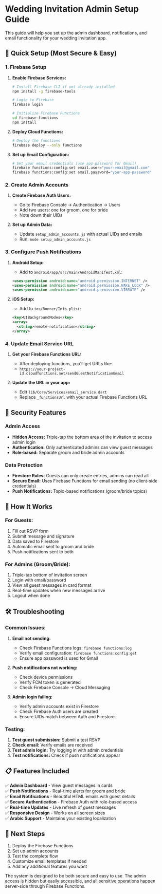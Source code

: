 # Wedding Invitation Admin Setup Guide

This guide will help you set up the admin dashboard, notifications, and email functionality for your wedding invitation app.

## 🚀 Quick Setup (Most Secure & Easy)

### 1. Firebase Setup

1. **Enable Firebase Services:**
   ```bash
   # Install Firebase CLI if not already installed
   npm install -g firebase-tools
   
   # Login to Firebase
   firebase login
   
   # Initialize Firebase Functions
   cd firebase-functions
   npm install
   ```

2. **Deploy Cloud Functions:**
   ```bash
   # Deploy the functions
   firebase deploy --only functions
   ```

3. **Set up Email Configuration:**
   ```bash
   # Set your email credentials (use app password for Gmail)
   firebase functions:config:set email.user="your-email@gmail.com"
   firebase functions:config:set email.password="your-app-password"
   ```

### 2. Create Admin Accounts

1. **Create Firebase Auth Users:**
   - Go to Firebase Console → Authentication → Users
   - Add two users: one for groom, one for bride
   - Note down their UIDs

2. **Set up Admin Data:**
   - Update `setup_admin_accounts.js` with actual UIDs and emails
   - Run: `node setup_admin_accounts.js`

### 3. Configure Push Notifications

1. **Android Setup:**
   - Add to `android/app/src/main/AndroidManifest.xml`:
   ```xml
   <uses-permission android:name="android.permission.INTERNET" />
   <uses-permission android:name="android.permission.WAKE_LOCK" />
   <uses-permission android:name="android.permission.VIBRATE" />
   ```

2. **iOS Setup:**
   - Add to `ios/Runner/Info.plist`:
   ```xml
   <key>UIBackgroundModes</key>
   <array>
     <string>remote-notification</string>
   </array>
   ```

### 4. Update Email Service URL

1. **Get your Firebase Functions URL:**
   - After deploying functions, you'll get URLs like:
   - `https://your-project-id.cloudfunctions.net/sendGuestNotificationEmail`

2. **Update the URL in your app:**
   - Edit `lib/Core/Services/email_service.dart`
   - Replace `_functionsUrl` with your actual Firebase Functions URL

## 🔐 Security Features

### Admin Access
- **Hidden Access:** Triple-tap the bottom area of the invitation to access admin login
- **Authentication:** Only authenticated admins can view guest messages
- **Role-based:** Separate groom and bride admin accounts

### Data Protection
- **Firestore Rules:** Guests can only create entries, admins can read all
- **Secure Email:** Uses Firebase Functions for email sending (no client-side credentials)
- **Push Notifications:** Topic-based notifications (groom/bride topics)

## 📱 How It Works

### For Guests:
1. Fill out RSVP form
2. Submit message and signature
3. Data saved to Firestore
4. Automatic email sent to groom and bride
5. Push notifications sent to both

### For Admins (Groom/Bride):
1. Triple-tap bottom of invitation screen
2. Login with email/password
3. View all guest messages in card format
4. Real-time updates when new messages arrive
5. Logout when done

## 🛠 Troubleshooting

### Common Issues:

1. **Email not sending:**
   - Check Firebase Functions logs: `firebase functions:log`
   - Verify email configuration: `firebase functions:config:get`
   - Ensure app password is used for Gmail

2. **Push notifications not working:**
   - Check device permissions
   - Verify FCM token is generated
   - Check Firebase Console → Cloud Messaging

3. **Admin login failing:**
   - Verify admin accounts exist in Firestore
   - Check Firebase Auth users are created
   - Ensure UIDs match between Auth and Firestore

### Testing:
1. **Test guest submission:** Submit a test RSVP
2. **Check email:** Verify emails are received
3. **Test admin login:** Try logging in with admin credentials
4. **Test notifications:** Check if push notifications appear

## 📋 Features Included

✅ **Admin Dashboard** - View guest messages in cards  
✅ **Push Notifications** - Real-time alerts for groom and bride  
✅ **Email Notifications** - Beautiful HTML emails with guest details  
✅ **Secure Authentication** - Firebase Auth with role-based access  
✅ **Real-time Updates** - Live refresh of guest messages  
✅ **Responsive Design** - Works on all screen sizes  
✅ **Arabic Support** - Maintains your existing localization  

## 🔄 Next Steps

1. Deploy the Firebase Functions
2. Set up admin accounts
3. Test the complete flow
4. Customize email templates if needed
5. Add any additional features you want

The system is designed to be both secure and easy to use. The admin access is hidden but easily accessible, and all sensitive operations happen server-side through Firebase Functions.
